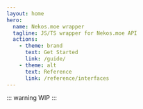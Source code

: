 ```yaml
---
layout: home
hero:
  name: Nekos.moe wrapper
  tagline: JS/TS wrapper for Nekos.moe API
  actions:
    - theme: brand
      text: Get Started
      link: /guide/
    - theme: alt
      text: Reference
      link: /reference/interfaces
---
```

::: warning WIP
:::